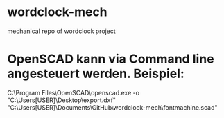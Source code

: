 # wordclock-mech
mechanical repo of wordclock project

# OpenSCAD kann via Command line angesteuert werden. Beispiel:
C:\Program Files\OpenSCAD\openscad.exe -o "C:\Users\[USER]\Desktop\export.dxf" "C:\Users\[USER]\Documents\GitHub\wordclock-mech\fontmachine.scad"
